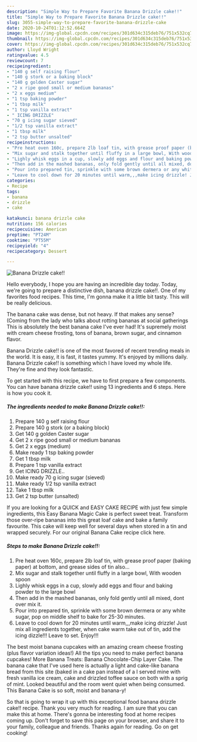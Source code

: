 ```yaml
---
description: "Simple Way to Prepare Favorite Banana Drizzle cake!!"
title: "Simple Way to Prepare Favorite Banana Drizzle cake!!"
slug: 3055-simple-way-to-prepare-favorite-banana-drizzle-cake
date: 2020-10-24T01:12:52.664Z
image: https://img-global.cpcdn.com/recipes/301d634c315deb76/751x532cq70/banana-drizzle-cake-recipe-main-photo.jpg
thumbnail: https://img-global.cpcdn.com/recipes/301d634c315deb76/751x532cq70/banana-drizzle-cake-recipe-main-photo.jpg
cover: https://img-global.cpcdn.com/recipes/301d634c315deb76/751x532cq70/banana-drizzle-cake-recipe-main-photo.jpg
author: Lloyd Wright
ratingvalue: 4.5
reviewcount: 7
recipeingredient:
- "140 g self raising flour"
- "140 g stork or a baking block"
- "140 g golden Caster sugar"
- "2 x ripe good small or medium bananas"
- "2 x eggs medium"
- "1 tsp baking powder"
- "1 tbsp milk"
- "1 tsp vanilla extract"
- " ICING DRIZZLE"
- "70 g icing sugar sieved"
- "1/2 tsp vanilla extract"
- "1 tbsp milk"
- "2 tsp butter unsalted"
recipeinstructions:
- "Pre heat oven 160c, prepare 2lb loaf tin, with grease proof paper (baking paper) at bottom, and grease sides of tin also..."
- "Mix sugar and stalk together until fluffy in a large bowl, With wooden spoon"
- "Lighly whisk eggs in a cup, slowly add eggs and flour and baking powder to the large bowl"
- "Then add in the mashed bananas, only fold gently until all mixed, dont over mix it."
- "Pour into prepared tin, sprinkle with some brown dermera or any white sugar, pop on middle shelf to bake for 25-30 minutes."
- "Leave to cool down for 20 minutes until warm,,,make icing drizzle! Just mix all ingredients together, when cake warm take out of tin, add the icing dizzle!!! Leave to set. Enjoy!!!"
categories:
- Recipe
tags:
- banana
- drizzle
- cake

katakunci: banana drizzle cake 
nutrition: 156 calories
recipecuisine: American
preptime: "PT24M"
cooktime: "PT55M"
recipeyield: "4"
recipecategory: Dessert

---
```



![Banana Drizzle cake!!](https://img-global.cpcdn.com/recipes/301d634c315deb76/751x532cq70/banana-drizzle-cake-recipe-main-photo.jpg)

Hello everybody, I hope you are having an incredible day today. Today, we're going to prepare a distinctive dish, banana drizzle cake!!. One of my favorites food recipes. This time, I'm gonna make it a little bit tasty. This will be really delicious.

The banana cake was dense, but not heavy. If that makes any sense? (Coming from the lady who talks about rotting bananas at social gatherings This is absolutely the best banana cake I&#39;ve ever had! It&#39;s supremely moist with cream cheese frosting, tons of banana, brown sugar, and cinnamon flavor.

Banana Drizzle cake!! is one of the most favored of recent trending meals in the world. It is easy, it is fast, it tastes yummy. It's enjoyed by millions daily. Banana Drizzle cake!! is something which I have loved my whole life. They're fine and they look fantastic.


To get started with this recipe, we have to first prepare a few components. You can have banana drizzle cake!! using 13 ingredients and 6 steps. Here is how you cook it.

<!--inarticleads1-->

##### The ingredients needed to make Banana Drizzle cake!!:

1. Prepare 140 g self raising flour
1. Prepare 140 g stork (or a baking block)
1. Get 140 g golden Caster sugar
1. Get 2 x ripe good small or medium bananas
1. Get 2 x eggs (medium)
1. Make ready 1 tsp baking powder
1. Get 1 tbsp milk
1. Prepare 1 tsp vanilla extract
1. Get  ICING DRIZZLE..
1. Make ready 70 g icing sugar (sieved)
1. Make ready 1/2 tsp vanilla extract
1. Take 1 tbsp milk
1. Get 2 tsp butter (unsalted)


If you are looking for a QUICK and EASY CAKE RECIPE with just few simple ingredients, this Easy Banana Magic Cake is perfect sweet treat. Transform those over-ripe bananas into this great loaf cake and bake a family favourite. This cake will keep well for several days when stored in a tin and wrapped securely. For our original Banana Cake recipe click here. 

<!--inarticleads2-->

##### Steps to make Banana Drizzle cake!!:

1. Pre heat oven 160c, prepare 2lb loaf tin, with grease proof paper (baking paper) at bottom, and grease sides of tin also...
1. Mix sugar and stalk together until fluffy in a large bowl, With wooden spoon
1. Lighly whisk eggs in a cup, slowly add eggs and flour and baking powder to the large bowl
1. Then add in the mashed bananas, only fold gently until all mixed, dont over mix it.
1. Pour into prepared tin, sprinkle with some brown dermera or any white sugar, pop on middle shelf to bake for 25-30 minutes.
1. Leave to cool down for 20 minutes until warm,,,make icing drizzle! Just mix all ingredients together, when cake warm take out of tin, add the icing dizzle!!! Leave to set. Enjoy!!!


The best moist banana cupcakes with an amazing cream cheese frosting (plus flavor variation ideas!) All the tips you need to make perfect banana cupcakes! More Banana Treats: Banana Chocolate-Chip Layer Cake. The banana cake that I&#39;ve used here is actually a light and cake-like banana bread from this site (baked in a cake pan instead of a I served mine with fresh vanilla ice cream, cake and drizzled toffee sauce on both with a sprig of mint. Looked beautiful and the room went quiet when being consumed. This Banana Cake is so soft, moist and banana-y! 

So that is going to wrap it up with this exceptional food banana drizzle cake!! recipe. Thank you very much for reading. I am sure that you can make this at home. There's gonna be interesting food at home recipes coming up. Don't forget to save this page on your browser, and share it to your family, colleague and friends. Thanks again for reading. Go on get cooking!
